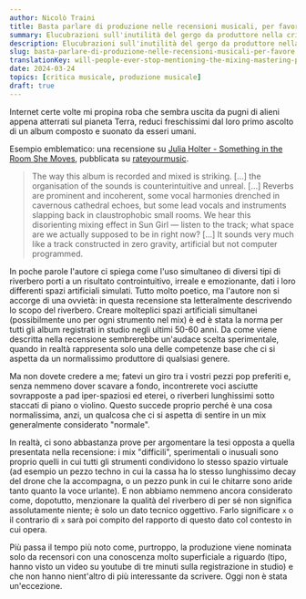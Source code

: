 ```yaml
---
author: Nicolò Traini
title: Basta parlare di produzione nelle recensioni musicali, per favore
summary: Elucubrazioni sull'inutilità del gergo da produttore nella critica musicale
description: Elucubrazioni sull'inutilità del gergo da produttore nella critica musicale
slug: basta-parlare-di-produzione-nelle-recensioni-musicali-per-favore
translationKey: will-people-ever-stop-mentioning-the-mixing-mastering-process
date: 2024-03-24
topics: [critica musicale, produzione musicale]
draft: true
---
```


Internet certe volte mi propina roba che sembra uscita da pugni di alieni appena atterrati sul pianeta Terra, reduci freschissimi dal loro primo ascolto di un album composto e suonato da esseri umani.

Esempio emblematico: una recensione su [Julia Holter - Something in the Room She Moves](https://rateyourmusic.com/release/album/julia-holter/something-in-the-room-she-moves/), pubblicata su [rateyourmusic](https://rateyourmusic.com/).

> The way this album is recorded and mixed is striking. [...] the organisation of the sounds is counterintuitive and unreal. [...] Reverbs are prominent and incoherent, some vocal harmonies drenched in cavernous cathedral echoes, but some lead vocals and instruments slapping back in claustrophobic small rooms. We hear this disorienting mixing effect in Sun Girl — listen to the track; what space are we actually supposed to be in right now? [...] It sounds very much like a track constructed in zero gravity, artificial but not computer programmed.

In poche parole l'autore ci spiega come l'uso simultaneo di diversi tipi di riverbero porti a un risultato controintuitivo, irreale e emozionante, dati i loro differenti spazi artificiali simulati. Tutto molto poetico, ma l'autore non si accorge di una ovvietà: in questa recensione sta letteralmente descrivendo lo scopo del riverbero. Creare molteplici spazi artificiali simultanei (possibilmente uno per ogni strumento nel mix) è ed è stata la norma per tutti gli album registrati in studio negli ultimi 50-60 anni. Da come viene descritta nella recensione sembrerebbe un'audace scelta sperimentale, quando in realtà rappresenta solo una delle competenze base che ci si aspetta da un normalissimo produttore di qualsiasi genere.

Ma non dovete credere a me; fatevi un giro tra i vostri pezzi pop preferiti e, senza nemmeno dover scavare a fondo, incontrerete voci asciutte sovrapposte a pad iper-spaziosi ed eterei, o riverberi lunghissimi sotto staccati di piano o violino. Questo succede proprio perché è una cosa normalissima, anzi, un qualcosa che ci si aspetta di sentire in un mix generalmente considerato "normale".

In realtà, ci sono abbastanza prove per argomentare la tesi opposta a quella presentata nella recensione: i mix "difficili", sperimentali o inusuali sono proprio quelli in cui tutti gli strumenti condividono lo stesso spazio virtuale (ad esempio un pezzo techno in cui la cassa ha lo stesso lunghissimo decay del drone che la accompagna, o un pezzo punk in cui le chitarre sono aride tanto quanto la voce urlante). E non abbiamo nemmeno ancora considerato come, dopotutto, menzionare la qualità del riverbero di per sé non significa assolutamente niente; è solo un dato tecnico oggettivo. Farlo significare `x` o il contrario di `x` sarà poi compito del rapporto di questo dato col contesto in cui opera.

Più passa il tempo più noto come, purtroppo, la produzione viene nominata solo da recensori con una conoscenza molto superficiale a riguardo (tipo, hanno visto un video su youtube di tre minuti sulla registrazione in studio) e che non hanno nient'altro di più interessante da scrivere. Oggi non è stata un'eccezione.
